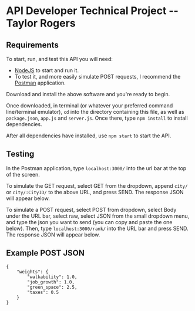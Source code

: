 # API Developer Technical Project -- Taylor Rogers 

## Requirements
To start, run, and test this API you will need:
* <a href="https://nodejs.org/en/download/" target="_blank">NodeJS</a> to start and run it. 
* To test it, and more easily simulate POST requests, I recommend the <a href="https://www.getpostman.com/apps" target="_blank">Postman</a> application. 

Download and install the above software and you're ready to begin.

Once downloaded, in terminal (or whatever your preferred command line/terminal emulator), `cd` into the directory containing this file, as well as `package.json`, `app.js` and `server.js`. Once there, type `npm install` to install dependencies.

After all dependencies have installed, use `npm start` to start the API. 

## Testing
In the Postman application, type `localhost:3000/` into the url bar at the top of the screen. 

To simulate the GET request, select GET from the dropdown, append `city/` or `city/:CityID/` to the above URL, and press SEND. The response JSON will appear below.

To simulate a POST request, select POST from dropdown, select Body under the URL bar, select raw, select JSON from the small dropdown menu, and type the json you want to send (you can copy and paste the one below). Then, type `localhost:3000/rank/` into the URL bar and press SEND. The response JSON will appear below.

## Example POST JSON
```
{
	"weights": {
		"walkability": 1.0,
		"job_growth": 1.0,
		"green_space": 2.5,
		"taxes": 0.5
	}
}
```